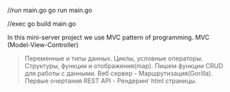 //run main.go
go run main.go

//exec
go build main.go

In this mini-server project we use MVC pattern of programming.
MVC (Model-View-Controller)

> Переменные и типы данных.
> Циклы, условные операторы.
> Структуры, функции и отображения(map).
> Пишем функции CRUD для работы с данными.
> Веб сервер - Маршрутизация(Gorilla).
> Первые очертания REST API - Рендеринг html страницы.
